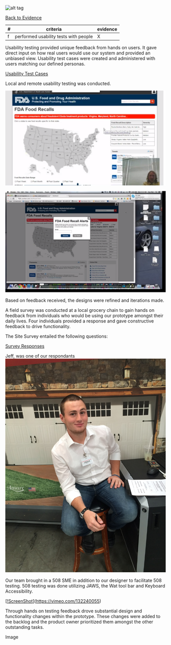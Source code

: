 ![alt tag](https://github.com/AccentureFed/process-documentation/raw/master/agile-process-photos/response-images/proposal-header.png)

[Back to Evidence](https://github.com/AccentureFed/18FRFQ-Response/blob/master/process-documentation/evidence/README.md)

|#|criteria|evidence|
|-------|---------------|------------------|
|f|performed usability tests with people|X|

Usability testing provided unique feedback from hands on users.  It gave direct input on how real users would use our system and provided an unbiased view.  Usability test cases were created and administered with users matching our defined personas.   

[Usability Test Cases](https://github.com/AccentureFed/18FRFQ-Response/blob/master/process-documentation/user-centric-design/usability%20testing/usab%20questionaiere.docx?raw=true)

Local and remote usability testing was conducted. 

[![ScreenShot](https://github.com/AccentureFed/18FRFQ-Response/blob/master/process-documentation/testing/alison-usability.png?raw=true)](https://vimeo.com/132240054)

[![ScreenShot](https://github.com/AccentureFed/18FRFQ-Response/blob/master/process-documentation/testing/6-24-go-to-meeting-capture.png?raw=true)](https://vimeo.com/132240058)


Based on feedback received, the designs were refined and iterations made. 

A field survey was conducted at a local grocery chain to gain hands on feedback from individuals who would be using our prototype amongst their daily lives.  Four individuals provided a response and gave constructive feedback to drive functionality. 

The Site Survey entailed the following questions:

[Survey Responses](https://github.com/AccentureFed/18FRFQ-Response/blob/master/process-documentation/user-centric-design/User%20Survey/18F%20Survey%20(Responses).xlsx?raw=true)

Jeff, was one of our respondants 
![alt tag](https://github.com/AccentureFed/18FRFQ-Response/blob/master/process-documentation/user-centric-design/User%20Survey/IMG_0181.JPG?raw=true)

Our team brought in a 508 SME in addition to our designer to facilitate 508 testing.   508 testing was done utilizing JAWS, the Wat tool bar and Keyboard Accessibility. 

[[!ScreenShot](https://github.com/AccentureFed/18FRFQ-Response/blob/master/process-documentation/testing/508-testing.png?raw=true)](https://vimeo.com/132240055)

Through hands on testing feedback drove substantial design and functionality changes within the prototype. These changes were added to the backlog and the product owner prioritized them amongst the other outstanding tasks. 

Image
